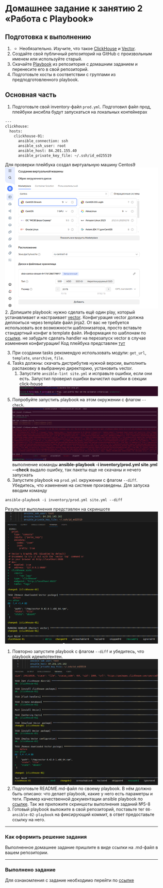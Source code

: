 # Домашнее задание к занятию 2 «Работа с Playbook»

## Подготовка к выполнению

1. * Необязательно. Изучите, что такое [ClickHouse](https://www.youtube.com/watch?v=fjTNS2zkeBs) и [Vector](https://www.youtube.com/watch?v=CgEhyffisLY).
2. Создайте свой публичный репозиторий на GitHub с произвольным именем или используйте старый.
3. Скачайте [Playbook](./playbook/) из репозитория с домашним заданием и перенесите его в свой репозиторий.
4. Подготовьте хосты в соответствии с группами из предподготовленного playbook.

## Основная часть

1. Подготовьте свой inventory-файл `prod.yml`.
Подготовил файл прод, плейбуки ансибла будут запускаться на локальных контейнерах 
```
---
clickhouse:
  hosts:
    clickhouse-01:
      ansible_connection: ssh
      ansible_ssh_user: root
      ansible_host: 84.201.155.40
      ansible_private_key_file: ~/.ssh/id_ed25519
```
Для проверки плейбука создал виртуальную машину Centos9
![](Pasted%20image%2020250306214821.png)
2. Допишите playbook: нужно сделать ещё один play, который устанавливает и настраивает [vector](https://vector.dev). Конфигурация vector должна деплоиться через template файл jinja2. От вас не требуется использовать все возможности шаблонизатора, просто вставьте стандартный конфиг в template файл. Информация по шаблонам по [ссылке](https://www.dmosk.ru/instruktions.php?object=ansible-nginx-install). не забудьте сделать handler на перезапуск vector в случае изменения конфигурации!
 Код плейбука представлен [тут](https://github.com/ekhristin/netology/blob/main/Ans_Homework_13/playbook/site.yml)

3. При создании tasks рекомендую использовать модули: `get_url`, `template`, `unarchive`, `file`.
3. Tasks должны: скачать дистрибутив нужной версии, выполнить распаковку в выбранную директорию, установить vector.
	1. Запустите `ansible-lint site.yml` и исправьте ошибки, если они есть.
	Запустил проверил ошибки вычистил ошибки в секции click-house
	![](Pasted%20image%2020250306001412.png)
4. Попробуйте запустить playbook на этом окружении с флагом `--check`.
![](Pasted%20image%2020250306005128.png)
выполнение команды **ansible-playbook -i inventory/prod.yml site.yml --check** выдало ошибку, так пакеты еще не скачаны и нечего запускать
1. Запустите playbook на `prod.yml` окружении с флагом `--diff`. Убедитесь, что изменения на системе произведены.
Для запуска вводим команду 
```
ansible-playbook -i inventory/prod.yml site.yml --diff
```
Результат выполнения представлен на скриншоте 
![](Pasted%20image%2020250306220018.png)

1. Повторно запустите playbook с флагом `--diff` и убедитесь, что playbook идемпотентен.
![](Pasted%20image%2020250306220448.png)
2. Подготовьте README.md-файл по своему playbook. В нём должно быть описано: что делает playbook, какие у него есть параметры и теги. Пример качественной документации ansible playbook по [ссылке](https://github.com/opensearch-project/ansible-playbook). Так же приложите скриншоты выполнения заданий №5-8
3. Готовый playbook выложите в свой репозиторий, поставьте тег `08-ansible-02-playbook` на фиксирующий коммит, в ответ предоставьте ссылку на него.

---

### Как оформить решение задания

Выполненное домашнее задание пришлите в виде ссылки на .md-файл в вашем репозитории.

---
### Выполнено задание 
Для ознакомления с задание необходимо перейти по [ссылке](https://github.com/ekhristin/netology/blob/main/Ans_Homework_13/playbook/README.md) 

